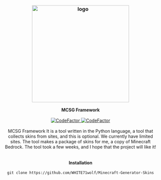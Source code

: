 <h3 align="center"><img src="https://e.top4top.io/p_2202bl5wi1.png" alt="logo" height="312px"></h3>

<p align="center">
    <b>MCSG Framework</b><br>
    <br>
    <a href="https://www.codefactor.io/repository/github/entysec/ghost"><img src="https://img.shields.io/static/v1?label=Python&message=3.10.1&color=informational" alt="CodeFactor"/> <img src="https://img.shields.io/static/v1?label=GitHub&message=3.1&color=white" alt="CodeFactor"> </a><br>
    <br>
    MCSG Framework It is a tool written in the Python language, a tool that collects skins from sites, and this is optional. We currently have limited sites. The tool makes a package of skins for me, a copy of Minecraft Bedrock. The tool took a few weeks, and I hope that the project will like it!
    <br>
    <br>
    <br>
    <b>Installation</b><br>
    <br>
    <code>git clone https://github.com/WHITE71wolf/Minecraft-Generator-Skins</code>
</p>
